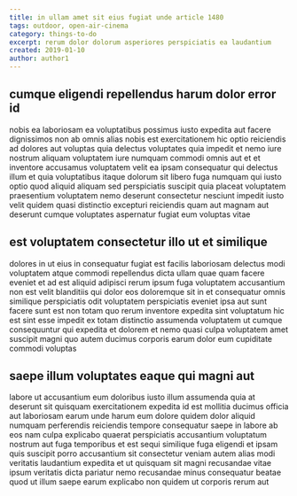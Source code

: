 ```yaml
---
title: in ullam amet sit eius fugiat unde article 1480
tags: outdoor, open-air-cinema
category: things-to-do
excerpt: rerum dolor dolorum asperiores perspiciatis ea laudantium
created: 2019-01-10
author: author1
---
```


## cumque eligendi repellendus harum dolor error id

nobis ea laboriosam ea voluptatibus possimus iusto expedita aut facere dignissimos non ab omnis alias nobis est exercitationem hic optio reiciendis ad dolores aut voluptas quia delectus voluptates quia impedit et nemo iure nostrum aliquam voluptatem iure numquam commodi omnis aut et et inventore accusamus voluptatem velit ea ipsam consequatur qui delectus illum et quia voluptatibus itaque dolorum sit libero fuga numquam qui iusto optio quod aliquid aliquam sed perspiciatis suscipit quia placeat voluptatem praesentium voluptatem nemo deserunt consectetur nesciunt impedit iusto velit quidem quasi distinctio excepturi reiciendis quam aut magnam aut deserunt cumque voluptates aspernatur fugiat eum voluptas vitae

## est voluptatem consectetur illo ut et similique

dolores in ut eius in consequatur fugiat est facilis laboriosam delectus modi voluptatem atque commodi repellendus dicta ullam quae quam facere eveniet et ad est aliquid adipisci rerum ipsum fuga voluptatem accusantium non est velit blanditiis qui dolor eos doloremque sit in et consequatur omnis similique perspiciatis odit voluptatem perspiciatis eveniet ipsa aut sunt facere sunt est non totam quo rerum inventore expedita sint voluptatum hic est sint esse impedit ex totam distinctio assumenda voluptatem ut cumque consequuntur qui expedita et dolorem et nemo quasi culpa voluptatem amet suscipit magni quo autem ducimus corporis earum dolor eum cupiditate commodi voluptas

## saepe illum voluptates eaque qui magni aut

labore ut accusantium eum doloribus iusto illum assumenda quia at deserunt sit quisquam exercitationem expedita id est mollitia ducimus officia aut laboriosam earum unde harum eum dolore quidem dolor aliquid numquam perferendis reiciendis tempore consequatur saepe in labore ab eos nam culpa explicabo quaerat perspiciatis accusantium voluptatum nostrum aut fuga temporibus et est sequi similique fuga eligendi et ipsam quis suscipit porro accusantium sit consectetur veniam autem alias modi veritatis laudantium expedita et ut quisquam sit magni recusandae vitae ipsum veritatis dicta pariatur nemo recusandae minus consequatur beatae quod ut illum saepe earum explicabo non quidem ut corporis rerum aut
